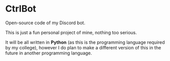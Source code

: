 # CtrlBot

Open-source code of my Discord bot.

This is just a fun personal project of mine, nothing too serious.

It will be all written in <b>Python</b> (as this is the programming language required by my college), however I do plan to make a different version of this in the future in another programming language. 
